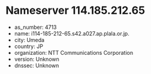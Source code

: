 # Nameserver 114.185.212.65

* as_number: 4713
* name: i114-185-212-65.s42.a027.ap.plala.or.jp.
* city: Umeda
* country: JP
* organization: NTT Communications Corporation
* version: Unknown
* dnssec: Unknown
